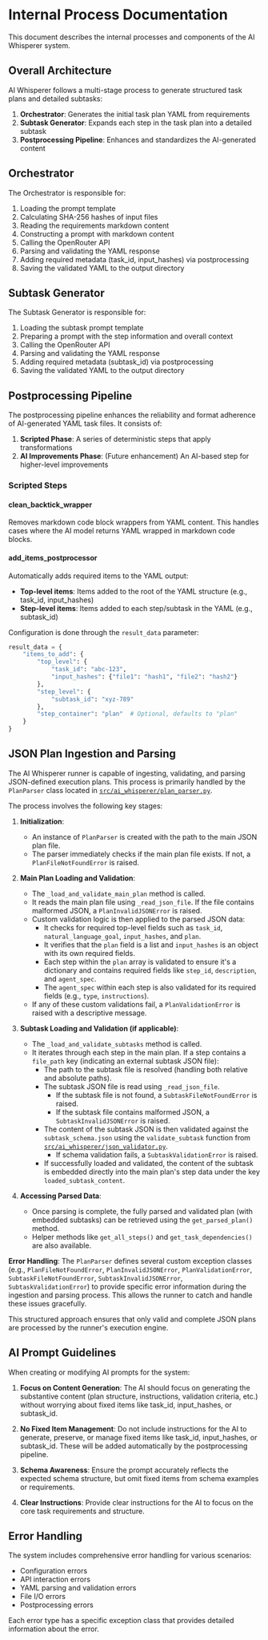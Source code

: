 # Internal Process Documentation

This document describes the internal processes and components of the AI Whisperer system.

## Overall Architecture

AI Whisperer follows a multi-stage process to generate structured task plans and detailed subtasks:

1. **Orchestrator**: Generates the initial task plan YAML from requirements
2. **Subtask Generator**: Expands each step in the task plan into a detailed subtask
3. **Postprocessing Pipeline**: Enhances and standardizes the AI-generated content

## Orchestrator

The Orchestrator is responsible for:

1. Loading the prompt template
2. Calculating SHA-256 hashes of input files
3. Reading the requirements markdown content
4. Constructing a prompt with markdown content
5. Calling the OpenRouter API
6. Parsing and validating the YAML response
7. Adding required metadata (task_id, input_hashes) via postprocessing
8. Saving the validated YAML to the output directory

## Subtask Generator

The Subtask Generator is responsible for:

1. Loading the subtask prompt template
2. Preparing a prompt with the step information and overall context
3. Calling the OpenRouter API
4. Parsing and validating the YAML response
5. Adding required metadata (subtask_id) via postprocessing
6. Saving the validated YAML to the output directory

## Postprocessing Pipeline

The postprocessing pipeline enhances the reliability and format adherence of AI-generated YAML task files. It consists of:

1. **Scripted Phase**: A series of deterministic steps that apply transformations
2. **AI Improvements Phase**: (Future enhancement) An AI-based step for higher-level improvements

### Scripted Steps

#### clean_backtick_wrapper

Removes markdown code block wrappers from YAML content. This handles cases where the AI model returns YAML wrapped in markdown code blocks.

#### add_items_postprocessor

Automatically adds required items to the YAML output:

- **Top-level items**: Items added to the root of the YAML structure (e.g., task_id, input_hashes)
- **Step-level items**: Items added to each step/subtask in the YAML (e.g., subtask_id)

Configuration is done through the `result_data` parameter:

```python
result_data = {
    "items_to_add": {
        "top_level": {
            "task_id": "abc-123",
            "input_hashes": {"file1": "hash1", "file2": "hash2"}
        },
        "step_level": {
            "subtask_id": "xyz-789"
        },
        "step_container": "plan"  # Optional, defaults to "plan"
    }
}
```

## JSON Plan Ingestion and Parsing

The AI Whisperer runner is capable of ingesting, validating, and parsing JSON-defined execution plans. This process is primarily handled by the `PlanParser` class located in [`src/ai_whisperer/plan_parser.py`](src/ai_whisperer/plan_parser.py:1).

The process involves the following key stages:

1. **Initialization**:
    - An instance of `PlanParser` is created with the path to the main JSON plan file.
    - The parser immediately checks if the main plan file exists. If not, a `PlanFileNotFoundError` is raised.

2. **Main Plan Loading and Validation**:
    - The `_load_and_validate_main_plan` method is called.
    - It reads the main plan file using `_read_json_file`. If the file contains malformed JSON, a `PlanInvalidJSONError` is raised.
    - Custom validation logic is then applied to the parsed JSON data:
        - It checks for required top-level fields such as `task_id`, `natural_language_goal`, `input_hashes`, and `plan`.
        - It verifies that the `plan` field is a list and `input_hashes` is an object with its own required fields.
        - Each step within the `plan` array is validated to ensure it's a dictionary and contains required fields like `step_id`, `description`, and `agent_spec`.
        - The `agent_spec` within each step is also validated for its required fields (e.g., `type`, `instructions`).
    - If any of these custom validations fail, a `PlanValidationError` is raised with a descriptive message.

3. **Subtask Loading and Validation (if applicable)**:
    - The `_load_and_validate_subtasks` method is called.
    - It iterates through each step in the main plan. If a step contains a `file_path` key (indicating an external subtask JSON file):
        - The path to the subtask file is resolved (handling both relative and absolute paths).
        - The subtask JSON file is read using `_read_json_file`.
            - If the subtask file is not found, a `SubtaskFileNotFoundError` is raised.
            - If the subtask file contains malformed JSON, a `SubtaskInvalidJSONError` is raised.
        - The content of the subtask JSON is then validated against the `subtask_schema.json` using the `validate_subtask` function from [`src/ai_whisperer/json_validator.py`](src/ai_whisperer/json_validator.py:1).
            - If schema validation fails, a `SubtaskValidationError` is raised.
        - If successfully loaded and validated, the content of the subtask is embedded directly into the main plan's step data under the key `loaded_subtask_content`.

4. **Accessing Parsed Data**:
    - Once parsing is complete, the fully parsed and validated plan (with embedded subtasks) can be retrieved using the `get_parsed_plan()` method.
    - Helper methods like `get_all_steps()` and `get_task_dependencies()` are also available.

**Error Handling**:
The `PlanParser` defines several custom exception classes (e.g., `PlanFileNotFoundError`, `PlanInvalidJSONError`, `PlanValidationError`, `SubtaskFileNotFoundError`, `SubtaskInvalidJSONError`, `SubtaskValidationError`) to provide specific error information during the ingestion and parsing process. This allows the runner to catch and handle these issues gracefully.

This structured approach ensures that only valid and complete JSON plans are processed by the runner's execution engine.

## AI Prompt Guidelines

When creating or modifying AI prompts for the system:

1. **Focus on Content Generation**: The AI should focus on generating the substantive content (plan structure, instructions, validation criteria, etc.) without worrying about fixed items like task_id, input_hashes, or subtask_id.

2. **No Fixed Item Management**: Do not include instructions for the AI to generate, preserve, or manage fixed items like task_id, input_hashes, or subtask_id. These will be added automatically by the postprocessing pipeline.

3. **Schema Awareness**: Ensure the prompt accurately reflects the expected schema structure, but omit fixed items from schema examples or requirements.

4. **Clear Instructions**: Provide clear instructions for the AI to focus on the core task requirements and structure.

## Error Handling

The system includes comprehensive error handling for various scenarios:

- Configuration errors
- API interaction errors
- YAML parsing and validation errors
- File I/O errors
- Postprocessing errors

Each error type has a specific exception class that provides detailed information about the error.
